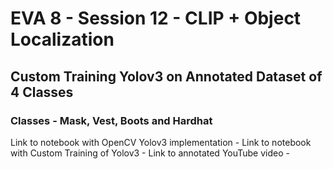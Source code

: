 # EVA 8 - Session 12 - CLIP + Object Localization

## Custom Training Yolov3 on Annotated Dataset of 4 Classes
### Classes - Mask, Vest, Boots and Hardhat

Link to notebook with OpenCV Yolov3 implementation - 
Link to notebook with Custom Training of Yolov3 -
Link to annotated YouTube video - 
